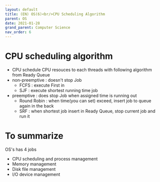 ```yaml
---
layout: default
title: (EN) OS(6)<br/>CPU Scheduling Algorithm
parent: OS
date: 2021-01-28
grand_parent: Computer Science
nav_order: 6
---
```

# CPU scheduling algorithm
* CPU schedule CPU resouces to each threads with following algorithm from Ready Queue
* non-preemptive : doesn't stop Job
  * FCFS : execute First in
  * SJF : execute shortest running time job
* preemptive : does stop Job when assigned time is running out
  * Round Robin : when time(you can set) exceed, insert job to queue again in the back
  * SRF : when shortest job insert in Ready Queue, stop current job and run it


# To summarize
OS's has 4 jobs    
* CPU scheduling and process management
* Memory management
* Disk file management
* I/O device management
